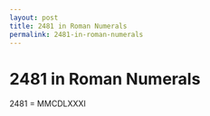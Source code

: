 ```yaml
---
layout: post
title: 2481 in Roman Numerals
permalink: 2481-in-roman-numerals
---
```


# 2481 in Roman Numerals

2481 = MMCDLXXXI
